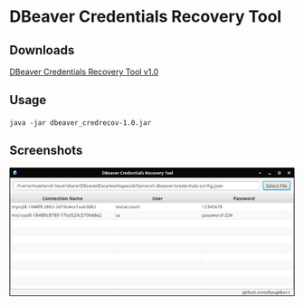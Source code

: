 # DBeaver Credentials Recovery Tool


## Downloads
 [DBeaver Credentials Recovery Tool v1.0](https://github.com/hauptkern/dbeaver_credrecov/releases/download/Release/dbeaver_credrecov-1.0.jar)
## Usage
 `java -jar dbeaver_credrecov-1.0.jar`
## Screenshots

![Image](https://github.com/hauptkern/dbeaver_credrecov/blob/main/screenshots/screenshot0.png)
